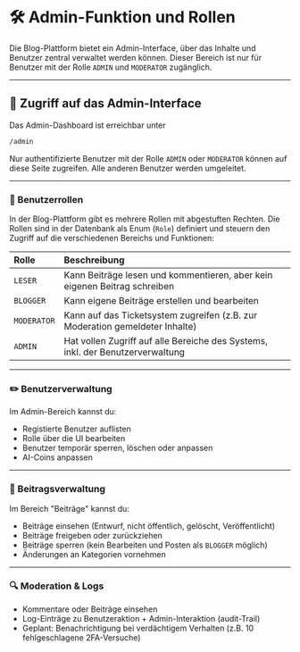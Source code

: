 # 🛠️ Admin-Funktion und Rollen

Die Blog-Plattform bietet ein Admin-Interface, über das Inhalte und Benutzer zentral verwaltet werden können. Dieser Bereich ist nur für Benutzer mit der Rolle `ADMIN` und `MODERATOR` zugänglich.

---

## 🔑 Zugriff auf das Admin-Interface

Das Admin-Dashboard ist erreichbar unter

```bash
/admin
```

Nur authentifizierte Benutzer mit der Rolle `ADMIN` oder `MODERATOR` können auf diese Seite zugreifen. Alle anderen Benutzer werden umgeleitet.

---

### 👤 Benutzerrollen

In der Blog-Plattform gibt es mehrere Rollen mit abgestuften Rechten. Die Rollen sind in der Datenbank als Enum (`Role`) definiert und steuern den Zugriff auf die verschiedenen Bereichs und Funktionen:

| **Rolle** | **Beschreibung** |
|:----------|:-----------------|
|`LESER`|Kann Beiträge lesen und kommentieren, aber kein eigenen Beitrag schreiben|
|`BLOGGER`|Kann eigene Beiträge erstellen und bearbeiten|
|`MODERATOR`|Kann auf das Ticketsystem zugreifen (z.B. zur Moderation gemeldeter Inhalte)|
|`ADMIN`|Hat vollen Zugriff auf alle Bereiche des Systems, inkl. der Benutzerverwaltung|

---

### ✏️ Benutzerverwaltung

Im Admin-Bereich kannst du:

- Registierte Benutzer auflisten
- Rolle über die UI bearbeiten
- Benutzer temporär sperren, löschen oder anpassen
- AI-Coins anpassen

---

### 📄 Beitragsverwaltung

Im Bereich "Beiträge" kannst du:

- Beiträge einsehen (Entwurf, nicht öffentlich, gelöscht, Veröffentlicht)
- Beiträge freigeben oder zurückziehen
- Beiträge sperren (kein Bearbeiten und Posten als `BLOGGER` möglich)
- Änderungen an Kategorien vornehmen

---

### 🔍 Moderation & Logs

- Kommentare oder Beiträge einsehen
- Log-Einträge zu Benutzeraktion + Admin-Interaktion (audit-Trail)
- Geplant: Benachrichtigung bei verdächtigem Verhalten (z.B. 10 fehlgeschlagene 2FA-Versuche)
